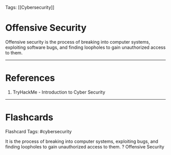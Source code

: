Tags: [[Cybersecurity]]
# Offensive Security

Offensive security is the process of breaking into computer systems, exploiting software bugs, and finding loopholes to gain unauthorized access to them.

---
# References

1. TryHackMe - Introduction to Cyber Security

---
# Flashcards

Flashcard Tags: #cybersecurity 

It is the process of breaking into computer systems, exploiting bugs, and finding loopholes to gain unauthorized access to them.
?
Offensive Security
<!--SR:!2024-05-03,4,270-->
